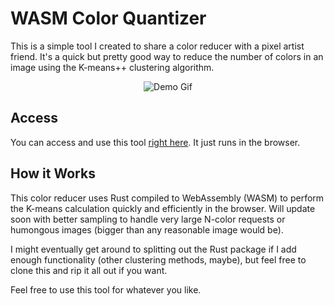 # WASM Color Quantizer
This is a simple tool I created to share a color reducer with a pixel artist friend. It's a quick but pretty good way to reduce the number of colors in an image using the K-means++ clustering algorithm.

<p align="center">
  <img src="https://github.com/mattdeak/wasm-color-quantizer/assets/17998873/158dc6ac-f899-4cd4-991d-61cf616890d8" alt="Demo Gif" />
</p>

## Access
You can access and use this tool [right here](https://mattdeak.github.io/wasm-color-quantizer/). It just runs in the browser.

## How it Works
This color reducer uses Rust compiled to WebAssembly (WASM) to perform the K-means calculation quickly and efficiently in the browser.
Will update soon with better sampling to handle very large N-color requests or humongous images (bigger than any reasonable image would be).

I might eventually get around to splitting out the Rust package if I add enough functionality (other clustering methods, maybe), but feel free to clone this and rip it all out if you want.

Feel free to use this tool for whatever you like.
